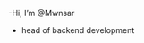 -Hi, I’m @Mwnsar
- head of backend development 

<!---
Mwnsar/Mwnsar is a ✨ special ✨ repository because its `README.md` (this file) appears on your GitHub profile.
You can click the Preview link to take a look at your changes.
--->
